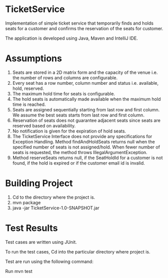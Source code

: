 # TicketService

Implementation of simple ticket service that temporarily finds and holds seats for a customer and confirms the reservation of the seats for customer.

The application is developed using Java, Maven and IntelliJ IDE.

# Assumptions
1. Seats are stored in a 2D matrix form and the capacity of the venue i.e. the number of rows and columns are configurable.
2. Every seat has a row number, column number and status i.e. available, hold, reserved.
3. The maximum hold time for seats is configurable.
4. The hold seats is automatically made available when the maximum hold time is reached.
5. Seats are assigned sequentially starting from last row and first column. We assume the best seats starts from last row and      first column. 
6. Reservation of seats does not guarantee adjacent seats since seats are reserved based on availability.
7. No notification is given for the expiration of hold seats.
8. The TicketService Interface does not provide any specifications for Exception Handling. Method findAndHoldSeats returns null    when the specified number of seats is not assigned/hold. When fewer number of seats is requested, the method throws            IllegalArgumentException. 
9. Method reserveSeats returns null, if the SeatHoldId for a customer is not found, if the hold is expired or if the customer      email id is invalid.


# Building Project
1. Cd to the directory where the project is.
2. mvn package
3. java -jar TicketService-1.0-SNAPSHOT.jar


# Test Results
Test cases are written using JUnit.

To run the test cases, Cd into the particular directory where project is.

Test are run using the following command:

Run mvn test


